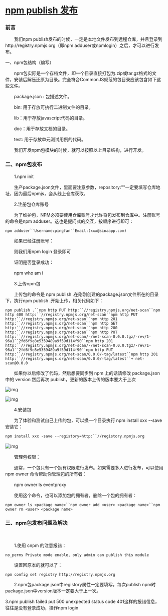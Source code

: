 # [npm publish 发布](https://www.cnblogs.com/pingfan1990/p/4824658.html)

### 前言

　　我们npm publish发布的时候，一定是本地文件发布到远程仓库，并且登录到http://registry.npmjs.org（即npm adduser或npmlogin）之后，才可以进行发布。

一、npm包结构（编写）

　　npm包实际是一个存档文件，即一个目录直接打包为.zip或tar.gz格式的文件，安装后解压还原为目录。完全符合CommonJS规范的包目录应该包含如下这些文件。

　　package.json : 包描述文件。

　　bin: 用于存放可执行二进制文件的目录。

　　lib：用于存放javascript代码的目录。

　　doc：用于存放文档的目录。

　　test: 用于存放单元测试用例的代码。

　　我们开发npm包模块的时候，就可以按照以上目录结构，进行开发。

### 二、npm包发布

　　1.npm init 

　　生产package.json文件，里面要注意参数，repository:""一定要填写仓库地址，因为最后npmjs，会从线上仓库获取。

　　2.注册包仓库账号

　　为了维护包，NPM必须要使用仓库账号才允许将包发布到仓库中。注册账号的命令是npm adduser。这也是提问式的交互，按顺序进行即可：

```
npm adduser``Username:pingfan``Email:(xxx@sinaapp.com)
```

　　如果已经注册账号：

　　则我们用npm login 登录即可

　　证明是否登录成功：

　　npm who am i

　　3.上传npm包

　　上传包的命令是 npm publish <floder> .在刚刚创建的package.json文件所在的目录下，执行npm publish .开始上传，相关代码如下：

```
npm publish .``npm http PUT http:``//registry.npmjs.org/net-scan``npm http 400 http:``//registry.npmjs.org/net-scan``npm http PUT http:``//registry.npmjs.org/net-scan``npm http 201 http:``//registry.npmjs.org/net-scan``npm http GET http:``//registry.npmjs.org/net-scan``npm http 200 http:``//registry.npmjs.org/net-scan``npm http PUT http:``//registry.npmjs.org/net-scan/-/net-scan-0.0.0.tgz/-rev/1-96a1``2fd6f9e8e5359489a9f59d114f90``npm http 201 http:``//registry.npmjs.org/net-scan/-/net-scan-0.0.0.tgz/-rev/1-96a1``2fd6f9e8e5359489a9f59d114f90``npm http PUT http:``//registry.npmjs.org/net-scan/0.0.0/-tag/latest``npm http 201 http:``//registry.npmjs.org/net-scan/0.0.0/-tag/latest``+ net-scan@0.0.0
```

　　如果你以后修改了代码，然后想要同步到 npm 上的话请修改 package.json 中的 version 然后再次 publish，更新的版本上传的版本要大于上次

![img](https://images2015.cnblogs.com/blog/673628/201509/673628-20150921104424990-581971923.png)

 

![img](https://images2015.cnblogs.com/blog/673628/201509/673628-20150921105129725-1208800808.png)

 

　　4.安装包

　　为了体验和测试自己上传的包，可以换一个目录执行 npm install xxx --save 安装它：

```
npm install xxx -save --registory=http:``//registory.npmjs.org
```

![img](https://images2015.cnblogs.com/blog/673628/201509/673628-20150921104520475-472429678.png)　　

　　管理包权限：

　　通常，一个包只有一个拥有权限进行发布。如果需要多人进行发布，可以使用npm owner 命令帮助你管理包的所有者：

　　npm owner ls eventproxy

　　使用这个命令，也可以添加包的拥有者，删除一个包的拥有者：

```
npm owner ls <package name>``npm owner add <user> <package name>``npm owner rm <user> <package name>
```

### 三、npm包发布问题及解决

　　

　　1.使用 cnpm 的注意报错：

```
no_perms Private mode enable, only admin can publish this module
```

　　设置回原本的就可以了：

```
npm config set registry http://registry.npmjs.org 
```

　　2.npm包package.json中registory属性一定要填写，每次publish npm时package.json中version版本一定要大于上一次。

   3.npm publish failed put 500  unexpected status code 401这样的报错信息，往往是没有登录成功，操作npm login